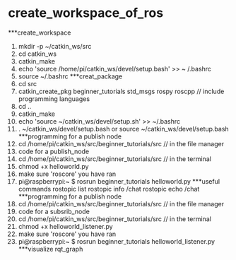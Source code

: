 # create_workspace_of_ros

***create_workspace
1. mkdir -p ~/catkin_ws/src
2. cd catkin_ws
3. catkin_make
4. echo 'source /home/pi/catkin_ws/devel/setup.bash' >> ~ /.bashrc
5. source ~/.bashrc
***creat_package
1. cd src
2. catkin_create_pkg beginner_tutorials std_msgs rospy roscpp // include programming languages
3. cd ..
4. catkin_make
5. echo 'source ~/catkin_ws/devel/setup.sh' >> ~/.bashrc
5. . ~/catkin_ws/devel/setup.bash or source ~/catkin_ws/devel/setup.bash
***programming for a publish node
1. cd /home/pi/catkin_ws/src/beginner_tutorials/src // in the file manager
2. code for a publish_node
3. cd /home/pi/catkin_ws/src/beginner_tutorials/src // in the terminal
4. chmod +x helloworld.py
5. make sure 'roscore' you have ran
6. pi@raspberrypi:~ $ rosrun beginner_tutorials helloworld.py
***useful commands
rostopic list
rostopic info /chat
rostopic echo /chat
***programming for a publish node
1. cd /home/pi/catkin_ws/src/beginner_tutorials/src // in the file manager
2. code for a subsrib_node
3. cd /home/pi/catkin_ws/src/beginner_tutorials/src // in the terminal
4. chmod +x helloworld_listener.py
5. make sure 'roscore' you have ran
6. pi@raspberrypi:~ $ rosrun beginner_tutorials helloworld_listener.py
***visualize
rqt_graph
